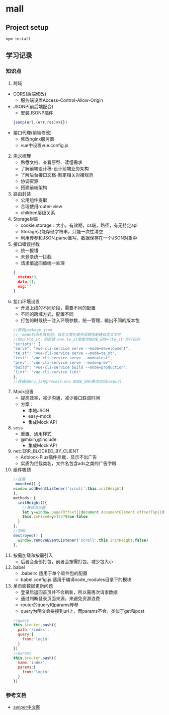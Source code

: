 # mall

## Project setup
```
npm install
```

## 学习记录
### 知识点
1. 跨域
  * CORS(后端修改)
    * 服务端设置Access-Control-Allow-Origin
  * JSONP(前后端配合)
    * 安装JSONP插件
    ```javascript
    jsonp(url,(err,res)=>{})
    ```
  * 接口代理(前端修改)
    * 修改nginx服务器
    * vue中设置vue.config.js
2.  需求梳理
    * 熟悉文档、查看原型、读懂需求
    * 了解前端设计稿-设计前端业务架构
    * 了解后台接口文档-制定相关对接规范
    * 协调资源
    * 搭建前端架构 
3.  路由封装
    * 公用组件提取
    * 合理使用router-view
    * children层级关系
3.  Storage封装
    * cookie,storage：大小，有效期，cs端，路径，有无特定api
    * Storage只能存储字符串，只能一次性清空
    * 利用传参和JSON.parse重写，数据保存在一个JSON对象中
4.  接口错误拦截
    * 统一报错
    * 未登录统一拦截
    * 请求值返回值统一处理
    ```JSON
    {
      status:0,
      data:[],
      msg:''
    }
    ```
5.  接口环境设置
    * 开发上线的不同阶段，需要不同的配置
    * 不同的跨域方式，配置不同
    * 打包的时候统一注入环境参数，统一管理，输出不同的版本包
    ```javascript
    //修改package.json
    //--mode后命名有规范，自定义需在最外层路径新建自定义文件
    //如以下te_st，则新建.env.te_st里面写NODE_ENV='te_st'方可识别
    "scripts": {
    "serve": "vue-cli-service serve --mode=development",
    "te_st": "vue-cli-service serve --mode=te_st",
    "test": "vue-cli-service serve --mode=test",
    "prev": "vue-cli-service serve --mode=prev",
    "build": "vue-cli-service build --mode=production",
    "lint": "vue-cli-service lint"
    },
    //再通过env.js中process.env.NODE_ENV更改对应baseurl
    ```
6.  Mock设置
    * 提高效率，减少沟通，减少接口联调时间
    * 方案：
      * 本地JSON
      * easy-mock
      * 集成Mock API
7.  scss
    * 重置、通用样式
    * @mixin,@include
      * 集成Mock API
8.  net::ERR_BLOCKED_BY_CLIENT
    * Adblock-Plus插件拦截，显示不出广告
    * 实质为拦截类名，文件名包含ads之类的广告字眼
9. 组件吸顶
    ```javascript
    //挂载
     mounted() {
    window.addEventListener('scroll',this.initHeight)
    },
    methods: {
      initHeight(){
        //兼容浏览器
        let y=window.pageYOffset||document.documentElement.offsetTop||document.body.scrollTop
        this.isFixed=y>152?true:false
      }
    },
    //销毁
    destroyed() {
      window.removeEventListener('scroll',this.initHeight,false)
    },
    ```
10. 按需加载和按需引入
    * 后者会全部打包，前者会按需打包，减少包大小
11. babel
    * .babelrc 适用于单个软件包的配置
    * babel.config.js 适用于编译node_modules目录下的模块
12. 单页面数据更新问题
    * 登录后返回首页并不会刷新，所以需再次请求数据
    * 通过判断登录页面来源，来避免资源浪费
    * router的query和params传参
    * query为明文会拼接到url上，而params不会，类似于get和post
    ```javascript
    //query
    this.$router.push({
      path:'/index',
      query:{
        from:'login'
      }
    })
    //params
    this.$router.push({
      name:'index',
      params:{
        from:'login'
      }
    })
    ```
### 参考文档
* [swiper中文网](https://www.swiper.com.cn/)